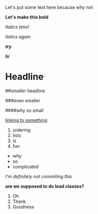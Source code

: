 Let's put some text here because why not

**Let's make this bold**

*Italics time!*

_italics again_

**_try_**

***hi***

# Headline

##smaller headline

###even smaller

####why so small

[linking to something](https://www.facebook.com/?ref=tn_tnmn)

1. ordering
2. lists
3. is
4. fun

+ why
+ so 
+ complicated

_I'm definitely not commiting this_

**are we supposed to do lead classes?**

1. Oh
2. Thank
3. Goodness


